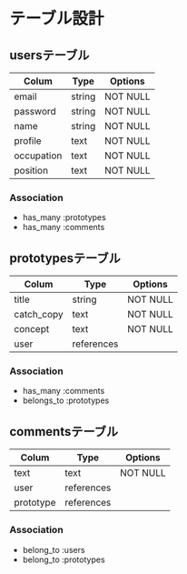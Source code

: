 # テーブル設計

## usersテーブル

| Colum      | Type   | Options  |
| ---------- | ------ | -------- |
| email      | string | NOT NULL |
| password   | string | NOT NULL |
| name       | string | NOT NULL |
| profile    | text   | NOT NULL |
| occupation | text   | NOT NULL |
| position   | text   | NOT NULL |

### Association

- has_many :prototypes
- has_many :comments

## prototypesテーブル

| Colum      | Type       | Options  |
| ---------- | ---------- | -------- |
| title      | string     | NOT NULL |
| catch_copy | text       | NOT NULL |
| concept    | text       | NOT NULL |
| user       | references |          |

### Association

- has_many :comments
- belongs_to :prototypes

## commentsテーブル

| Colum     | Type       | Options  |
| --------- | ---------- | -------- |
| text      | text       | NOT NULL |
| user      | references |          |
| prototype | references |          |

### Association

- belong_to :users
- belong_to :prototypes